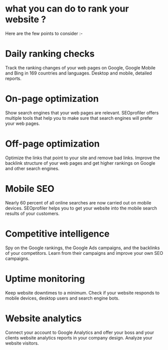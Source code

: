 # what you can do to rank your website ?
Here are the few points to consider :-

# Daily ranking checks
Track the ranking changes of your web pages on Google, Google Mobile and Bing in 169 countries and languages. Desktop and mobile, detailed reports.

# On-page optimization
Show search engines that your web pages are relevant. SEOprofiler offers multiple tools that help you to make sure that search engines will prefer your web pages.

# Off-page optimization
Optimize the links that point to your site and remove bad links. Improve the backlink structure of your web pages and get higher rankings on Google and other search engines.

# Mobile SEO
Nearly 60 percent of all online searches are now carried out on mobile devices. SEOprofiler helps you to get your website into the mobile search results of your customers.

# Competitive intelligence
Spy on the Google rankings, the Google Ads campaigns, and the backlinks of your competitors. Learn from their campaigns and improve your own SEO campaigns.

# Uptime monitoring
Keep website downtimes to a minimum. Check if your website responds to mobile devices, desktop users and search engine bots.

# Website analytics
Connect your account to Google Analytics and offer your boss and your clients website analytics reports in your company design. Analyze your website visitors.